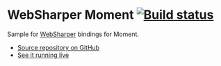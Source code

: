 # WebSharper Moment [![Build status](https://ci.appveyor.com/api/projects/status/wtx059t76s2c83xo?svg=true)](https://ci.appveyor.com/project/IntelliFactory/moment)

Sample for [WebSharper](https://websharper.com) bindings for Moment.

* [Source repository on GitHub](https://github.com/websharper-samples/Moment)
* [See it running live](https://websharper-samples.github.io/Moment)
